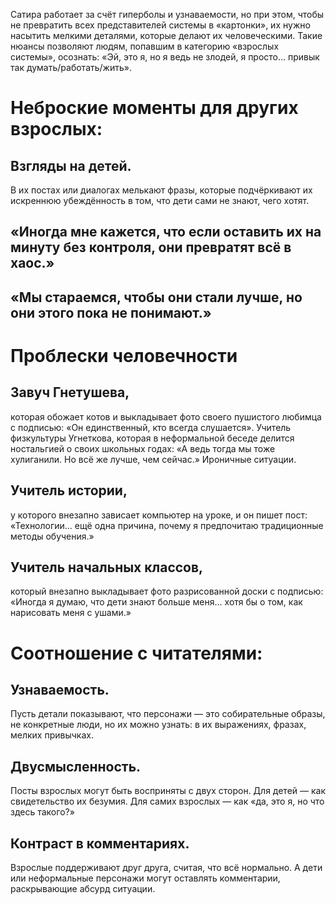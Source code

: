 Сатира работает за счёт гиперболы и узнаваемости, но при этом, 
чтобы не превратить всех представителей системы в «картонки», 
их нужно насытить мелкими деталями, которые делают их человеческими. 
Такие нюансы позволяют людям, попавшим в категорию «взрослых системы»,
осознать: «Эй, это я, но я ведь не злодей, я просто… привык так 
думать/работать/жить».

# Неброские моменты для других взрослых:
## Взгляды на детей.
В их постах или диалогах мелькают фразы, которые подчёркивают их искреннюю убеждённость в том, что дети сами не знают, чего хотят.

## «Иногда мне кажется, что если оставить их на минуту без контроля, они превратят всё в хаос.»
## «Мы стараемся, чтобы они стали лучше, но они этого пока не понимают.»

# Проблески человечности

## Завуч Гнетушева, 
которая обожает котов и выкладывает фото своего пушистого любимца с подписью: «Он единственный, кто всегда слушается».
Учитель физкультуры Угнеткова, которая в неформальной беседе делится ностальгией о своих школьных годах: «А ведь тогда мы тоже хулиганили. Но всё же лучше, чем сейчас.»
Ироничные ситуации.

## Учитель истории, 
у которого внезапно зависает компьютер на уроке, и он пишет пост:
«Технологии… ещё одна причина, почему я предпочитаю традиционные методы обучения.»

## Учитель начальных классов, 
который внезапно выкладывает фото разрисованной доски с подписью:
«Иногда я думаю, что дети знают больше меня… хотя бы о том, 
как нарисовать меня с ушами.»



# Соотношение с читателями:
## Узнаваемость.
Пусть детали показывают, что персонажи — это собирательные образы, 
не конкретные люди, но их можно узнать: в их выражениях, фразах, 
мелких привычках.

## Двусмысленность.
Посты взрослых могут быть восприняты с двух сторон. Для детей — как 
свидетельство их безумия. Для самих взрослых — как «да, это я, но
что здесь такого?»

## Контраст в комментариях.
Взрослые поддерживают друг друга, считая, что всё нормально. 
А дети или неформальные персонажи могут оставлять комментарии, 
раскрывающие абсурд ситуации.